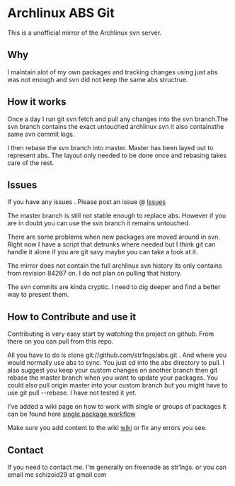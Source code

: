 Archlinux ABS Git
=================

This is a unofficial mirror of the Archlinux svn server.


Why
---------------

I maintain alot of my own packages and tracking changes 
using just abs was not enough and svn did not keep the 
same abs structrue.

How it works
---------------

Once a day I run git svn fetch and pull any changes into 
the svn branch.The svn branch contains the exact untouched 
archlinux svn it also containsthe same svn commit logs. 

I then rebase the svn branch into master. Master has been layed out to represent
abs. The layout only needed to be done once and rebasing takes care of the rest. 

Issues
--------------

If you have any issues . Please post an issue @ [Issues](http://github.com/str1ngs/abs/issues)

The master branch is still not stable enough to replace abs. However if you 
are in doubt you can use the svn branch it remains untouched. 

There are some problems when new packages are moved around in svn. Right now I have
a script that detrunks where needed but I think git can handle it alone if you are
git savy maybe you can take a look at it.

The mirror does not contain the full archlinux svn history its only contains
from revision 84267 on. I do not plan on pulling that history.

The svn commits are kinda cryptic. I need to dig deeper and find a better way to present them.

How to Contribute and use it
--------------

Contributing is very easy start by _watching_ the project on github. From there on you can
pull from this repo.  

All you have to do is clone git://github.com/str1ngs/abs.git . And where you would normally
use abs to sync. You just cd into the abs directory to pull. I also suggest you keep your
custom changes on another branch then git rebase the master branch when you want to update
your packages.  You could also pull origin master into your custom branch but you might 
have to use git pull --rebase. I have not tested it yet. 

I've added a wiki page on how to work with single or groups of packages it can be found
here [single package workflow](http://wiki.github.com/str1ngs/abs/working-with-single-packages)

Make sure you add content to the wiki [wiki](http://wiki.github.com/str1ngs/abs/) or fix any errors you see.

Contact
--------------

If you need to contact me. I'm generally on freenode as str1ngs. 
or you can email me schizoid29 at gmail.com
